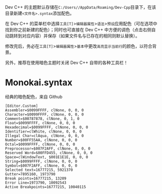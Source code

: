 Dev C++ 的主题默认存储在`C:/Users//AppData/Roaming/Dev-Cpp`目录下，在该目录新建`<文件名>.syntax`添加配色。

在 Dev C++ 的菜单栏中选择`工具[T]`>`编辑器属性`>`语法`>`预设`应用配色（可在选项中找到你之前新建的配色）；同时也可直接在 Dev C++ 中方便的调色（点击右侧自动跳转到对应内容）并保存（如果文件名与已存在的相同则默认替换）。

修改完后，务必在`工具[T]`>`编辑器属性`>`基本`中更改`高亮显示当前行`的颜色，以符合背景。

另外，推荐在使用暗色主题时关闭 Dev C++ 自带的各种工具栏！

# Monokai.syntax

经典的暗色配色，来自 Github

```
[Editor.Custom]
Assembler=$0099FFFF, clNone, 0, 0, 0
Character=$0099FFFF, clNone, 0, 0, 0
Comment=$00787878, clNone, 0, 1, 0
Float=$0099FFFF, clNone, 0, 0, 0
Hexadecimal=$0099FFFF, clNone, 0, 0, 0
Identifier=clWhite, clNone, 0, 0, 0
Illegal Char=clAqua, clNone, 0, 0, 0
Number=$00FF55AA, clNone, 0, 0, 0
Octal=$0099FFFF, clNone, 0, 0, 0
Preprocessor=$007F2AFF, clNone, 0, 0, 0
Reserved Word=$00FFD455, clNone, 0, 0, 0
Space=clWindowText, $001E1E1E, 0, 0, 0
String=$0099FFFF, clNone, 0, 0, 0
Symbol=$007F2AFF, clNone, 0, 0, 0
Selected text=16777215, 5921370
Gutter=7895160, 1973790
Break points=16777215, 13209
Error Line=1973790, 10092543
Active Breakpoints=16777215, 10040115
```